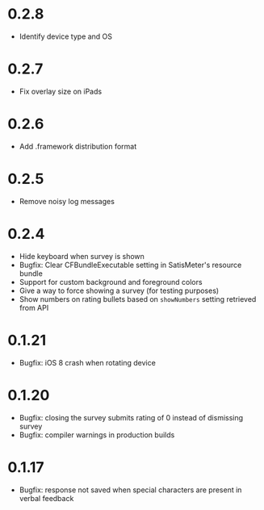 # 0.2.8
- Identify device type and OS

# 0.2.7
- Fix overlay size on iPads

# 0.2.6
- Add .framework distribution format

# 0.2.5
- Remove noisy log messages

# 0.2.4
- Hide keyboard when survey is shown
- Bugfix: Clear CFBundleExecutable setting in SatisMeter's resource bundle
- Support for custom background and foreground colors
- Give a way to force showing a survey (for testing purposes)
- Show numbers on rating bullets based on `showNumbers` setting retrieved from API

# 0.1.21
- Bugfix: iOS 8 crash when rotating device

# 0.1.20

- Bugfix: closing the survey submits rating of 0 instead of dismissing survey
- Bugfix: compiler warnings in production builds

# 0.1.17

- Bugfix: response not saved when special characters are present in verbal feedback
